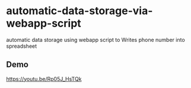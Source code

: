 # automatic-data-storage-via-webapp-script
automatic data storage using webapp script to Writes phone number into spreadsheet 

## Demo

https://youtu.be/Rp05J_HsTQk
